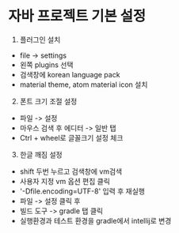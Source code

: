 # 자바 프로젝트 기본 설정

1. 플러그인 설치
- file -> settings
- 왼쪽 plugins 선택
- 검색창에 korean language pack
- material theme, atom material icon 설치

2. 폰트 크기 조절 설정
- 파일 -> 설정
- 마우스 검색 후 에디터 -> 일반 탭
- Ctrl + wheel로 글꼴크기 설정 체크

3. 한글 깨짐 설정
- shift 두번 누르고 검색창에 vm검색
- 사용자 지정 vm 옵션 편집 클릭
- '-Dfile.encoding=UTF-8' 입력 후 재실행
- 파일 -> 설정 클릭 후
- 빌드 도구 ->  gradle 탭 클릭
- 실행환경과 테스트 환경을 gradle에서 intellij로 변경